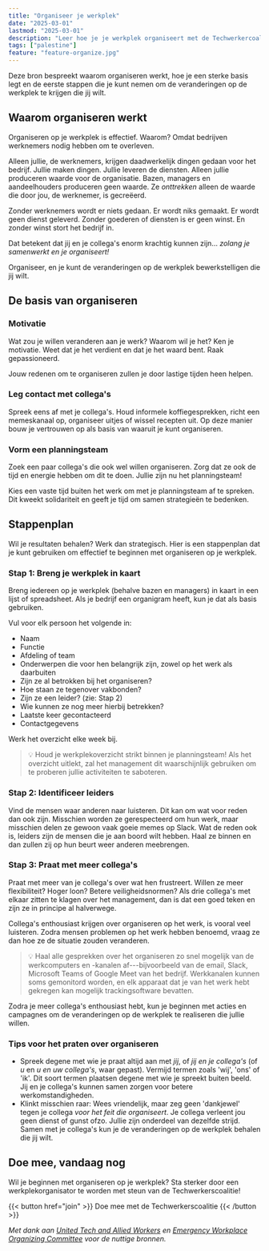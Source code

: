 ```yaml
---
title: "Organiseer je werkplek"
date: "2025-03-01"
lastmod: "2025-03-01"
description: "Leer hoe je je werkplek organiseert met de Techwerkercoalitie. Vind je motivatie, vorm een ​​team en bouw solidariteit op om positieve verandering te realiseren."
tags: ["palestine"]
feature: "feature-organize.jpg"
---
```


Deze bron bespreekt waarom organiseren werkt, hoe je een sterke basis legt en de eerste stappen die je kunt nemen om de veranderingen op de werkplek te krijgen die jij wilt.

## Waarom organiseren werkt

Organiseren op je werkplek is effectief. Waarom? Omdat bedrijven werknemers nodig hebben om te overleven.

Alleen jullie, de werknemers, krijgen daadwerkelijk dingen gedaan voor het bedrijf. Jullie maken dingen. Jullie leveren de diensten. Alleen jullie produceren waarde voor de organisatie. Bazen, managers en aandeelhouders produceren geen waarde. Ze _onttrekken_ alleen de waarde die door jou, de werknemer, is gecreëerd.

Zonder werknemers wordt er niets gedaan. Er wordt niks gemaakt. Er wordt geen dienst geleverd. Zonder goederen of diensten is er geen winst. En zonder winst stort het bedrijf in.

Dat betekent dat jij en je collega's enorm krachtig kunnen zijn... _zolang je samenwerkt en je organiseert!_

Organiseer, en je kunt de veranderingen op de werkplek bewerkstelligen die jij wilt.

<!-- [TODO: Voeg voorbeelden toe van werkplekorganisatie met behaalde successen!] -->

## De basis van organiseren

### Motivatie

Wat zou je willen veranderen aan je werk? Waarom wil je het? Ken je motivatie. Weet dat je het verdient en dat je het waard bent. Raak gepassioneerd.

Jouw redenen om te organiseren zullen je door lastige tijden heen helpen.

### Leg contact met collega's

Spreek eens af met je collega's. Houd informele koffiegesprekken, richt een memeskanaal op, organiseer uitjes of wissel recepten uit. Op deze manier bouw je vertrouwen op als basis van waaruit je kunt organiseren.

### Vorm een ​​planningsteam

Zoek een paar collega's die ook wel willen organiseren. Zorg dat ze ook de tijd en energie hebben om dit te doen. Jullie zijn nu het planningsteam!

Kies een vaste tijd buiten het werk om met je planningsteam af te spreken. Dit kweekt solidariteit en geeft je tijd om samen strategieën te bedenken.

## Stappenplan

Wil je resultaten behalen? Werk dan strategisch. Hier is een stappenplan dat je kunt gebruiken om effectief te beginnen met organiseren op je werkplek.

### Stap 1: Breng je werkplek in kaart

Breng iedereen op je werkplek (behalve bazen en managers) in kaart in een lijst of spreadsheet. Als je bedrijf een organigram heeft, kun je dat als basis gebruiken.

Vul voor elk persoon het volgende in:

- Naam
- Functie
- Afdeling of team
- Onderwerpen die voor hen belangrijk zijn, zowel op het werk als daarbuiten
- Zijn ze al betrokken bij het organiseren?
- Hoe staan ze tegenover vakbonden?
- Zijn ze een leider? (zie: Stap 2)
- Wie kunnen ze nog meer hierbij betrekken?
- Laatste keer gecontacteerd
- Contactgegevens

<!-- TO DO: Maak een doc of PDF die mensen direct kunnen kopiëren of downloaden -->

Werk het overzicht elke week bij.

> 💡 Houd je werkplekoverzicht strikt binnen je planningsteam! Als het overzicht uitlekt, zal het management dit waarschijnlijk gebruiken om te proberen jullie activiteiten te saboteren.

### Stap 2: Identificeer leiders

Vind de mensen waar anderen naar luisteren. Dit kan om wat voor reden dan ook zijn. Misschien worden ze gerespecteerd om hun werk, maar misschien delen ze gewoon vaak goeie memes op Slack. Wat de reden ook is, leiders zijn de mensen die je aan boord wilt hebben. Haal ze binnen en dan zullen zij op hun beurt weer anderen meebrengen.

### Stap 3: Praat met meer collega's

Praat met meer van je collega's over wat hen frustreert. Willen ze meer flexibiliteit? Hoger loon? Betere veiligheidsnormen? Als drie collega's met elkaar zitten te klagen over het management, dan is dat een goed teken en zijn ze in principe al halverwege.

Collega's enthousiast krijgen over organiseren op het werk, is vooral veel luisteren. Zodra mensen problemen op het werk hebben benoemd, vraag ze dan hoe ze de situatie zouden veranderen.

> 💡 Haal alle gesprekken over het organiseren zo snel mogelijk van de werkcomputers en -kanalen af---bijvoorbeeld van de email, Slack, Microsoft Teams of Google Meet van het bedrijf. Werkkanalen kunnen soms gemonitord worden, en elk apparaat dat je van het werk hebt gekregen kan mogelijk trackingsoftware bevatten.

Zodra je meer collega's enthousiast hebt, kun je beginnen met acties en campagnes om de veranderingen op de werkplek te realiseren die jullie willen.

### Tips voor het praten over organiseren

- Spreek degene met wie je praat altijd aan met _jij_, of _jij en je collega's_ (of _u_ en _u en uw collega's_, waar gepast). Vermijd termen zoals 'wij', 'ons' of 'ik'. Dit soort termen plaatsen degene met wie je spreekt buiten beeld. Jij en je collega's kunnen samen zorgen voor betere werkomstandigheden.
- Klinkt misschien raar: Wees vriendelijk, maar zeg geen 'dankjewel' tegen je collega _voor het feit die organiseert_. Je collega verleent jou geen dienst of gunst ofzo. Jullie zijn onderdeel van dezelfde strijd. Samen met je collega's kun je de veranderingen op de werkplek behalen die jij wilt.

## Doe mee, vandaag nog

Wil je beginnen met organiseren op je werkplek? Sta sterker door een werkplekorganisator te worden met steun van de Techwerkerscoalitie!

<span class="flex justify-center uppercase font-mono">
{{< button href="join" >}}
Doe mee met de Techwerkerscoalitie
{{< /button >}}
</span>

_Met dank aan [United Tech and Allied Workers](https://utaw.tech/organise-your-workplace) en [Emergency Workplace Organizing Committee](https://workerorganizing.org/) voor de nuttige bronnen._
